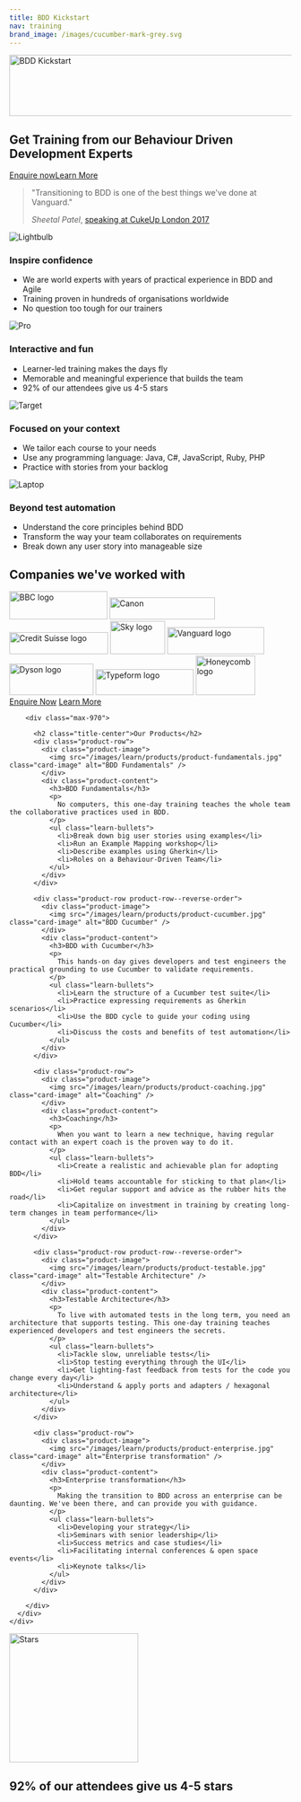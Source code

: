 ```yaml
---
title: BDD Kickstart
nav: training
brand_image: /images/cucumber-mark-grey.svg
---
```

<div class="learn-wrap">
  <div class="intro-header-learn">
    <div class="container">
      <div class="row">
        <div class="col-lg-12">
          <div class="learn-intro-message">
            <img width="532" height="109" alt="BDD Kickstart" src="/images/bdd-kickstart-white.svg"><br>
              <h2 class="heading-intro">
                Get Training from our Behaviour Driven Development Experts
              </h2>
              <a class="btn btn--rounded btn--learn-primary" href="https://cucumber.typeform.com/to/gUEP2E?" onclick="ga('send', 'event', 'Enquiries', 'Contact', 'Private Training');">Enquire now</a><a class="btn btn--rounded btn--learn-primary" href="https://www.getdrip.com/forms/58258421/submissions/new" onclick="ga('send', 'event', 'White Paper', 'Download', 'Private Training');">Learn More</a>
          </div>
        </div>
      </div>
    </div>
  </div>
  <div class="learn-row">
    <div class="container">
      <div class="row">
        <div class="max-670">
          <blockquote class="learn-blockquote learn-blockquote--lead">
            <p>"Transitioning to BDD is one of the best things we've done at Vanguard."</p>
            <footer>
              <cite title="Source Title">Sheetal Patel</cite>, <a href="https://www.youtube.com/watch?v=XAjkc28nUjY">speaking at CukeUp London 2017</a></footer>
          </blockquote>
        </div>  
      </div>
    </div>
  </div>
  <div class="learn-row learn-row--alt learn-row--cards">
    <div class="container">
      <div class="row">
        <div class="max-970">
          <div class="card card--negative-top">
            <div class="card-image-wrap">
              <img src="/images/learn/icon-lightbulb.png" class="card-image" srcset="/images/learn/icon-lightbulb.png 1x, /images/learn/icon-lightbulb@2x.png 2x" alt="Lightbulb" />
            </div>    
            <div class="card-block">
              <h3 class="card-title">Inspire confidence</h3>
              <ul class="card-text">
                <li>We are world experts with years of practical experience in BDD and Agile</li>
                <li>Training proven in hundreds of organisations worldwide</li>
                <li>No question too tough for our trainers</li>
              </ul>
            </div>
          </div>
          <div class="card card--negative-top">
            <div class="card-image-wrap">
              <img src="/images/learn/icon-pro.png" class="card-image" srcset="/images/learn/icon-pro.png 1x, /images/learn/icon-pro@2x.png 2x" alt="Pro" />
            </div>
            <div class="card-block">
              <h3 class="card-title">Interactive and fun</h3>
              <ul class="card-text">
                <li>Learner-led training makes the days fly</li>
                <li>Memorable and meaningful experience that builds the team</li>
                <li>92% of our attendees give us 4-5 stars</li>
              </ul>
            </div>        
          </div>
          <div class="card card--negative-top">
            <div class="card-image-wrap">
              <img src="/images/learn/icon-target.png" srcset="/images/learn/icon-target.png 1x, /images/learn/icon-target@2x.png 2x" class="card-image" alt="Target" />
            </div>
            <div class="card-block">
              <h3 class="card-title">Focused on your context</h3>
              <ul class="card-text">
                <li>We tailor each course to your needs</li>
                <li>Use any programming language: Java, C#, JavaScript, Ruby, PHP</li>
                <li>Practice with stories from your backlog</li>
              </ul>
            </div>        
          </div>
          <div class="card card--negative-top">
            <div class="card-image-wrap">
              <img src="/images/learn/icon-laptop.png" srcset="/images/learn/icon-laptop.png 1x, /images/learn/icon-laptop@2x.png 2x" class="card-image" alt="Laptop" />
            </div>
            <div class="card-block">
              <h3 class="card-title">Beyond test automation</h3>
              <ul class="card-text">
                <li>Understand the core principles behind BDD</li>
                <li>Transform the way your team collaborates on requirements</li>
                <li>Break down any user story into manageable size</li>
              </ul>
            </div>        
          </div>
        </div>  
      </div>
    </div>
  </div>
  <div class="learn-row learn-row--cards">
    <div class="container">
      <div class="row">
        <div class="max-970">
          <h2>Companies we've worked with</h2>
          <img class="company-logo" src="/images/learn/logos/logo-bbc.svg" alt="BBC logo" width="175" height="50" />
          <img class="company-logo" src="/images/learn/logos/logo-canon.svg" alt="Canon" width="188" height="39" />
          <img class="company-logo" src="/images/learn/logos/logo-credit-suisse.svg" alt="Credit Suisse logo" width="176" height="39" />
          <img class="company-logo" src="/images/learn/logos/logo-sky.svg" alt="Sky logo" width="98" height="59" />
          <img class="company-logo" src="/images/learn/logos/logo-vanguard.svg" alt="Vanguard logo" width="173" height="48" />
          <img class="company-logo" src="/images/learn/logos/logo-dyson.svg" alt="Dyson logo" width="150" height="56" />
          <img class="company-logo" src="/images/learn/logos/logo-typeform.svg" alt="Typeform logo" width="175" height="46" />
          <img class="company-logo" src="/images/learn/logos/logo-honeycomb.svg" alt="Honeycomb logo" width="106" height="70" />
        </div>
      </div>
    </div>
  </div>
  <div class="learn-row learn-row--cta">
    <div class="container">
      <div class="row">
        <div class="max-970">
          <a class="btn btn--rounded btn--learn-secondary"  href="https://cucumber.typeform.com/to/gUEP2E?" onclick="ga('send', 'event', 'Enquiries', 'Contact', 'Private Training');">Enquire Now</a>
          <a class="btn btn--rounded btn--learn-secondary"  href="https://www.getdrip.com/forms/58258421/submissions/new" onclick="ga('send', 'event', 'White Paper', 'Download', 'Private Training');">Learn More</a>
        </div>
      </div>
    </div>
  </div>  
  <div class="learn-row learn-row--products">
    <div class="container">
      <div class="row">

        <div class="max-970">

          <h2 class="title-center">Our Products</h2>
          <div class="product-row">
            <div class="product-image">
              <img src="/images/learn/products/product-fundamentals.jpg" class="card-image" alt="BDD Fundamentals" />
            </div>
            <div class="product-content">
              <h3>BDD Fundamentals</h3>
              <p>
                No computers, this one-day training teaches the whole team the collaborative practices used in BDD.
              </p>
              <ul class="learn-bullets">
                <li>Break down big user stories using examples</li>
                <li>Run an Example Mapping workshop</li>
                <li>Describe examples using Gherkin</li>
                <li>Roles on a Behaviour-Driven Team</li>
              </ul>
            </div>
          </div>

          <div class="product-row product-row--reverse-order">
            <div class="product-image">
              <img src="/images/learn/products/product-cucumber.jpg" class="card-image" alt="BDD Cucumber" />
            </div>
            <div class="product-content">
              <h3>BDD with Cucumber</h3>
              <p>
                This hands-on day gives developers and test engineers the practical grounding to use Cucumber to validate requirements.
              </p>
              <ul class="learn-bullets">
                <li>Learn the structure of a Cucumber test suite</li>
                <li>Practice expressing requirements as Gherkin scenarios</li>
                <li>Use the BDD cycle to guide your coding using Cucumber</li>
                <li>Discuss the costs and benefits of test automation</li>
              </ul>
            </div>
          </div>

          <div class="product-row">
            <div class="product-image">
              <img src="/images/learn/products/product-coaching.jpg" class="card-image" alt="Coaching" />
            </div>
            <div class="product-content">
              <h3>Coaching</h3>
              <p>
                When you want to learn a new technique, having regular contact with an expert coach is the proven way to do it.
              </p>
              <ul class="learn-bullets">
                <li>Create a realistic and achievable plan for adopting BDD</li>
                <li>Hold teams accountable for sticking to that plan</li>
                <li>Get regular support and advice as the rubber hits the road</li>
                <li>Capitalize on investment in training by creating long-term changes in team performance</li>
              </ul>
            </div>
          </div>

          <div class="product-row product-row--reverse-order">
            <div class="product-image">
              <img src="/images/learn/products/product-testable.jpg" class="card-image" alt="Testable Architecture" />
            </div>
            <div class="product-content">
              <h3>Testable Architecture</h3>
              <p>
                To live with automated tests in the long term, you need an architecture that supports testing. This one-day training teaches experienced developers and test engineers the secrets.
              </p>
              <ul class="learn-bullets">
                <li>Tackle slow, unreliable tests</li>
                <li>Stop testing everything through the UI</li>
                <li>Get lighting-fast feedback from tests for the code you change every day</li>
                <li>Understand & apply ports and adapters / hexagonal architecture</li>
              </ul>
            </div>
          </div>

          <div class="product-row">
            <div class="product-image">
              <img src="/images/learn/products/product-enterprise.jpg" class="card-image" alt="Enterprise transformation" />
            </div>
            <div class="product-content">
              <h3>Enterprise transformation</h3>
              <p>
                Making the transition to BDD across an enterprise can be daunting. We've been there, and can provide you with guidance.
              </p>
              <ul class="learn-bullets">
                <li>Developing your strategy</li>
                <li>Seminars with senior leadership</li>
                <li>Success metrics and case studies</li>
                <li>Facilitating internal conferences & open space events</li>
                <li>Keynote talks</li>
              </ul>
            </div>
          </div>

        </div>
      </div>
    </div>
  </div>      
  <div class="learn-row learn-row--alt">
    <div class="container">
      <div class="row">
        <div class="max-970">
          <img class="image-center" src="/images/learn/stars.svg" width="230" alt="Stars" />
          <h2 class="heading-enlarged">92% of our attendees give us 4-5 stars</h2>
          <div id="testimonial-hold"></div>
           <script>
              'use strict';
              // Write out the blockquote template
              document.getElementById('testimonial-hold').innerHTML = '<blockquote class="learn-blockquote learn-blockquote--testimonial"><div class="blockquote__avatar-wrap"><img id="testimonial-image" class="blockquote__avatar" width="169" height="169" src="" alt="" /></div><div class="blockquote__content-wrap"><p id="testimonial-quote"></p><footer id="testimonial-footer"></footer></div></blockquote>';
                  // Load a random testimonial on page load from this array
                  var testimonials = [{
                      quote: "Small class size, good practical exercises on the second day, and our trainer was very easy to approach and ask questions to. I would absolutely recommend this course - the concepts of BDD were well explained with solid, easy to understand examples.",
                      footer: "<cite>Jeremy Gallagher</cite>, Blue State Digital",
                      image: "/images/learn/quotes/jeremy.jpg",
                      alt: "Jeremy"
                  }, {
                      quote: "The way the course was tailored to us was terrific - Seb continually asked if we were going in the right direction and flexed the course to account for our feedback. You could almost say it was iterative :-) I can't think of anything I'd suggest to improve the course.",
                      footer: "<cite>Toby Dykes</cite>, Zone Digital",
                      image: "/images/learn/quotes/toby.jpg",
                      alt: "Toby"
                  }, {
                      quote: "Having Aslak Hellesøy teach us was amazing! A real treasure-trove of insight and experience combined with delightful discussions.",
                      footer: "<cite>Trond Strømme</cite>, Elhub",
                      image: "/images/learn/quotes/trond.jpg",
                      alt: "Trond"
                  }];


                  // Calculate array length and pick a random number from that length
                  var randomTestimonial = Math.floor(Math.random() * testimonials.length)

                  // Fill up the blockquote
                  document.getElementById('testimonial-quote').innerHTML = testimonials[randomTestimonial].quote;
                  document.getElementById('testimonial-footer').innerHTML = testimonials[randomTestimonial].footer;
                  document.getElementById('testimonial-image').src = testimonials[randomTestimonial].image;
                  document.getElementById('testimonial-image').alt = testimonials[randomTestimonial].alt;

              </script>
              <noscript>
                <blockquote class="learn-blockquote learn-blockquote--testimonial">
                  <div class="blockquote__avatar-wrap">
                    <img class="blockquote__avatar" width="169" height="169" src="/images/learn/quotes/jeremy.jpg" alt="Jeremy" />
                  </div>
                  <div class="blockquote__content-wrap">
                    <p>Small class size, good practical exercises on the second day, and our trainer was very easy to approach and ask questions to. I would absolutely recommend this course - the concepts of BDD were well explained with solid, easy to understand examples.</p>
                      <footer>
                        <cite>Jeremy Gallagher</cite>, Blue State Digital
                      </footer>
                    </div>  
                </blockquote>
              </noscript>
        </div>  
      </div>
    </div>
  </div>
  <div class="learn-row learn-row--cta">
    <div class="container">
      <div class="row">
        <div class="max-970">
          <a class="btn btn--rounded btn--learn-secondary"  href="https://cucumber.typeform.com/to/gUEP2E?" onclick="ga('send', 'event', 'Enquiries', 'Contact', 'Private Training');">Enquire Now</a>
        </div>
      </div>
    </div>
  </div>
  <div class="learn-row learn-row--image learn-row--resources">
    <div class="container">
      <div class="row">
        <div class="max-970">
          <h3 class="heading-reverse">Learning resources</h3>
          <h4 class="heading-reverse heading--sub">Real world accounts of our training</h4>
          <div class="col-md-4">
            <div class="blank-card">
              <h4><a href="https://cucumber.io/blog/2015/12/08/example-mapping-introduction">Example Mapping</a></h4>
              <p>
                A simple technique we've developed to break down user stories before any code is written.
              </p>
            </div>
          </div>
          <div class="col-md-4">
            <div class="blank-card">
              <h4><a href="https://cucumber.io/blog/2015/07/01/bdd-in-the-financial-sector">BDD in Finance</a></h4>
              <p>
                Learn why more and more financial firms are turning to BDD to deliver high-quality software.
              </p>
            </div>
          </div>
          <div class="col-md-4">
            <div class="blank-card">
              <h4><a href="https://www.youtube.com/watch?v=XAjkc28nUjY">BDD at Vanguard</a></h4>
              <p>
                How one of the world's most valuable companies rolled out BDD and Cucumber to 200 teams.
              </p>
            </div>
          </div>
        </div>
      </div>
    </div>
  </div>
  <div class="learn-row learn-row--cta">
    <div class="container">
      <div class="row">
        <div class="max-970">
          <a class="btn btn--rounded btn--learn-secondary"  href="https://cucumber.typeform.com/to/gUEP2E?" onclick="ga('send', 'event', 'Enquiries', 'Contact', 'Private Training');">Enquire Now</a>
        </div>
      </div>
    </div>
  </div>
  <div class="learn-row learn-row--image learn-row--public">
    <div class="container">
      <div class="row">
        <div class="max-970">
          <h3 class="heading-reverse">Public Courses</h3>
          <h4 class="heading-reverse heading--sub">Get a taste of how it works</h4>
          <p class="paragraph-reverse max-770">We run public training events around the world. This is a great way to train a small number of people, or to sample our training before rolling it out to a larger team or department.</p>
          <div class="col-md-6">
            <div class="blank-card">
              <h4><a href="https://cucumber.io/events/bdd-kickstart-stockholm-17">BDD Kickstart, Stockholm</a></h4>
              <time class="blank-card__time">November 15th-16th 2017</time>
              <p>
                Our flagship two-day BDD and Cucumber training for developers, testers, BAs and product owners.
              </p>
            </div>
          </div>
          <div class="col-md-6">
            <div class="blank-card">
              <h4><a href="https://cucumber.io/events/bdd-kickstart-london-17">BDD Kickstart, London</a></h4>
              <time class="blank-card__time">December 4th-5th 2017</time>
              <p>
                Our flagship two-day BDD and Cucumber training for developers, testers, BAs and product owners.
              </p>
            </div>
          </div>

        </div>
      </div>
    </div>
  </div>
  <div class="learn-row learn-row--courses">
    <div class="container">
      <div class="row">
        <div class="max-970">
          <div class="col-md-8">
          <h3 class="heading-courses">Looking for online courses?</h3>
          <p class="paragraph-courses">If you'd like to learn Cucumber and BDD at your own pace, check out our Cucumber School online training.</p>
          </div>
          <div class="col-md-4 col--button-align">
            <a class="btn btn--rounded btn--courses" href="/school">View Online Courses</a>
          </div>
        </div>
      </div>
    </div>
  </div>
</div>
